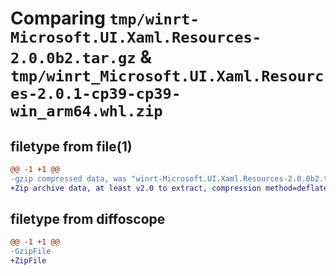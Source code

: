 # Comparing `tmp/winrt-Microsoft.UI.Xaml.Resources-2.0.0b2.tar.gz` & `tmp/winrt_Microsoft.UI.Xaml.Resources-2.0.1-cp39-cp39-win_arm64.whl.zip`

## filetype from file(1)

```diff
@@ -1 +1 @@
-gzip compressed data, was "winrt-Microsoft.UI.Xaml.Resources-2.0.0b2.tar", last modified: Sat Dec  2 18:29:07 2023, max compression
+Zip archive data, at least v2.0 to extract, compression method=deflate
```

## filetype from diffoscope

```diff
@@ -1 +1 @@
-GzipFile
+ZipFile
```

